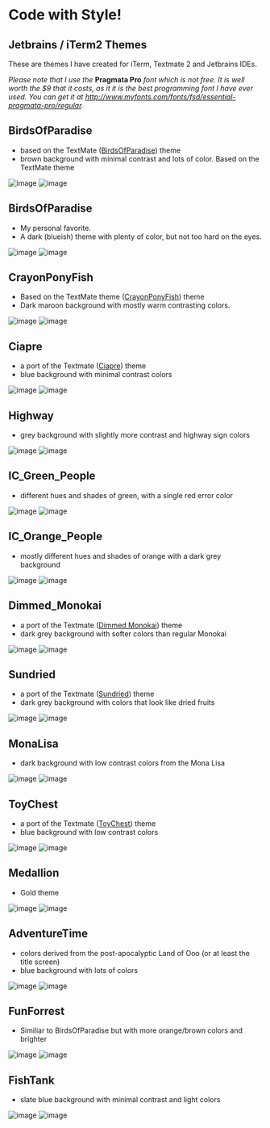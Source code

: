 Code with Style!
=====

Jetbrains / iTerm2 Themes    
-----

These are themes I have created for iTerm, Textmate 2 and Jetbrains IDEs. 

*Please note that I use the* **Pragmata Pro** *font which is not free. It is well worth the $9 that it costs, as it it is the best programming font I have ever used. You can get it at http://www.myfonts.com/fonts/fsd/essential-pragmata-pro/regular.*
  
BirdsOfParadise
-----
  - based on the TextMate ([BirdsOfParadise](http://tmtheme-editor.herokuapp.com/#/Birds%20of%20Paradise)) theme
  - brown background with minimal contrast and lots of color. Based on the TextMate theme
  
![image](https://raw.github.com/zdj/themes/master/screenshots/BirdsOfParadise.png)
![image](https://raw.github.com/zdj/themes/master/screenshots/BirdsOfParadise_iterm.png)
  
BirdsOfParadise
-----
  - My personal favorite. 
  - A dark (blueish) theme with plenty of color, but not too hard on the eyes.
  
![image](https://raw.github.com/zdj/themes/master/screenshots/Shaman.png)
![image](https://raw.github.com/zdj/themes/master/screenshots/Shaman_iterm.png)
  
CrayonPonyFish
-----
  - Based on the TextMate theme ([CrayonPonyFish](http://tmtheme-editor.herokuapp.com/#/Crayon%20Pony%20Fish)) theme
  - Dark maroon background with mostly warm contrasting colors.
  
![image](https://raw.github.com/zdj/themes/master/screenshots/CrayonPonyFish.png)
![image](https://raw.github.com/zdj/themes/master/screenshots/CrayonPonyFish_iterm.png)
  
Ciapre
-----
  - a port of the Textmate ([Ciapre](http://tmtheme-editor.herokuapp.com/#/Ciapre)) theme
  - blue background with minimal contrast colors
  
![image](https://raw.github.com/zdj/themes/master/screenshots/Ciapre.png)
![image](https://raw.github.com/zdj/themes/master/screenshots/Ciapre_iterm.png)  

Highway
-----
  - grey background with slightly more contrast and highway sign colors
  
![image](https://raw.github.com/zdj/themes/master/screenshots/Highway.png)
![image](https://raw.github.com/zdj/themes/master/screenshots/Highway_iterm.png)

IC_Green_People
-----
  - different hues and shades of green, with a single red error color
  
![image](https://raw.github.com/zdj/themes/master/screenshots/IC_Green_People.png)
![image](https://raw.github.com/zdj/themes/master/screenshots/IC_Green_People_iterm.png)
  
IC_Orange_People
-----
  - mostly different hues and shades of orange with a dark grey background
  
![image](https://raw.github.com/zdj/themes/master/screenshots/IC_Orange_PPL.png)
![image](https://raw.github.com/zdj/themes/master/screenshots/IC_Orange_PPL_iterm.png)

Dimmed_Monokai
-----
  - a port of the Textmate ([Dimmed Monokai](http://tmtheme-editor.herokuapp.com/#/Dimmed-Monokai)) theme
  - dark grey background with softer colors than regular Monokai
  
![image](https://raw.github.com/zdj/themes/master/screenshots/DimmedMonokai.png)
![image](https://raw.github.com/zdj/themes/master/screenshots/DimmedMonokai_iterm.png)

Sundried
-----
  - a port of the Textmate ([Sundried](http://tmtheme-editor.herokuapp.com/#/Sundried)) theme
  - dark grey background with colors that look like dried fruits
  
![image](https://raw.github.com/zdj/themes/master/screenshots/Sundried.png)
![image](https://raw.github.com/zdj/themes/master/screenshots/Sundried_iterm.png)

MonaLisa
-----
  - dark background with low contrast colors from the Mona Lisa
  
![image](https://raw.github.com/zdj/themes/master/screenshots/MonaLisa.png)
![image](https://raw.github.com/zdj/themes/master/screenshots/MonaLisa_iterm.png)
  
ToyChest
-----
  - a port of the Textmate ([ToyChest](http://tmtheme-editor.herokuapp.com/#/ToyChest)) theme
  - blue background with low contrast colors
  
![image](https://raw.github.com/zdj/themes/master/screenshots/ToyChest.png)
![image](https://raw.github.com/zdj/themes/master/screenshots/ToyChest_iterm.png)
  
Medallion
-----
  - Gold theme
  
![image](https://raw.github.com/zdj/themes/master/screenshots/Medallion.png)
![image](https://raw.github.com/zdj/themes/master/screenshots/Medallion_iterm.png)
    
AdventureTime
-----
  - colors derived from the post-apocalyptic Land of Ooo (or at least the title screen)
  - blue background with lots of colors
  
![image](https://raw.github.com/zdj/themes/master/screenshots/AdventureTime.png)
![image](https://raw.github.com/zdj/themes/master/screenshots/AdventureTime_iterm.png)

FunForrest
-----
  - Similiar to BirdsOfParadise but with more orange/brown colors and brighter
  
![image](https://raw.github.com/zdj/themes/master/screenshots/FunForrest.png)
![image](https://raw.github.com/zdj/themes/master/screenshots/FunForrest_iterm.png)
    
FishTank
-----
  - slate blue background with minimal contrast and light colors
  
![image](https://raw.github.com/zdj/themes/master/screenshots/FishTank.png)
![image](https://raw.github.com/zdj/themes/master/screenshots/FishTank_iterm.png)

